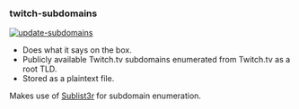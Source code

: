 ### twitch-subdomains

[![update-subdomains](https://github.com/Defirence/twitch-subdomains/actions/workflows/update.yml/badge.svg?branch=dev)](https://github.com/Defirence/twitch-subdomains/actions/workflows/update.yml)

- Does what it says on the box.
- Publicly available Twitch.tv subdomains enumerated from Twitch.tv as a root TLD.
- Stored as a plaintext file.

Makes use of [Sublist3r](https://github.com/aboul3la/Sublist3r) for subdomain enumeration.
